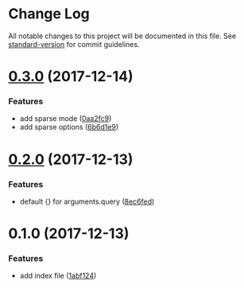 # Change Log

All notable changes to this project will be documented in this file. See [standard-version](https://github.com/conventional-changelog/standard-version) for commit guidelines.

<a name="0.3.0"></a>
# [0.3.0](https://github.com/yidinghan/mongoose-paging/compare/v0.2.0...v0.3.0) (2017-12-14)


### Features

* add sparse mode ([0aa2fc9](https://github.com/yidinghan/mongoose-paging/commit/0aa2fc9))
* add sparse options ([6b6d1e9](https://github.com/yidinghan/mongoose-paging/commit/6b6d1e9))



<a name="0.2.0"></a>
# [0.2.0](https://github.com/yidinghan/mongoose-paging/compare/v0.1.0...v0.2.0) (2017-12-13)


### Features

* default {} for arguments.query ([8ec6fed](https://github.com/yidinghan/mongoose-paging/commit/8ec6fed))



<a name="0.1.0"></a>
# 0.1.0 (2017-12-13)


### Features

* add index file ([1abf124](https://github.com/yidinghan/mongoose-paging/commit/1abf124))
